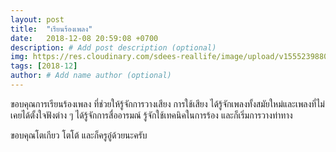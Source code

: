 ```yaml
---
layout: post
title:  "เรียนร้องเพลง"
date:   2018-12-08 20:59:08 +0700
description: # Add post description (optional)
img: https://res.cloudinary.com/sdees-reallife/image/upload/v1555239880/P_20160117_121319.jpg # Add image post (optional)
tags: [2018-12]
author: # Add name author (optional)
---
```

ขอบคุณการเรียนร้องเพลง ที่ช่วยให้รู้จักการวางเสียง การใช้เสียง ได้รู้จักเพลงทั้งสมัยใหม่และเพลงที่ไม่เคยได้ตั้งใจฟังต่าง ๆ ได้รู้จักการสื่ออารมณ์ รู้จักใช้เทคนิคในการร้อง และก็เริ่มการวางท่าทาง

ขอบคุณโตเกียว โตโต้ และก็ครูอู๋ด้วยนะครับ
